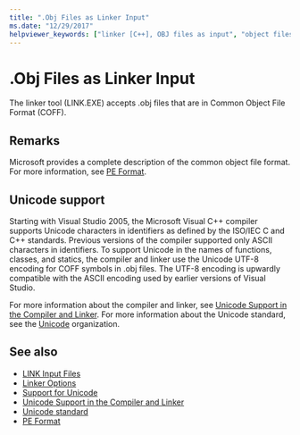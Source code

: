 ```yaml
---
title: ".Obj Files as Linker Input"
ms.date: "12/29/2017"
helpviewer_keywords: ["linker [C++], OBJ files as input", "object files, linker output", "OMF object files", "LINK tool [C++], .obj files", "COFF files", "OBJ files as linker input", ".obj files as linker input"]
---
```

# .Obj Files as Linker Input

The linker tool (LINK.EXE) accepts .obj files that are in Common Object File Format (COFF).

## Remarks

Microsoft provides a complete description of the common object file format. For more information, see [PE Format](/windows/desktop/Debug/pe-format).

## Unicode support

Starting with Visual Studio 2005, the Microsoft Visual C++ compiler supports Unicode characters in identifiers as defined by the ISO/IEC C and C++ standards. Previous versions of the compiler supported only ASCII characters in identifiers. To support Unicode in the names of functions, classes, and statics, the compiler and linker use the Unicode UTF-8 encoding for COFF symbols in .obj files. The UTF-8 encoding is upwardly compatible with the ASCII encoding used by earlier versions of Visual Studio.

For more information about the compiler and linker, see [Unicode Support in the Compiler and Linker](../../build/reference/unicode-support-in-the-compiler-and-linker.md). For more information about the Unicode standard, see the [Unicode](http://www.unicode.org/) organization.

## See also

- [LINK Input Files](../../build/reference/link-input-files.md)
- [Linker Options](../../build/reference/linker-options.md)
- [Support for Unicode](../../text/support-for-unicode.md)
- [Unicode Support in the Compiler and Linker](../../build/reference/unicode-support-in-the-compiler-and-linker.md)
- [Unicode standard](http://www.unicode.org/)
- [PE Format](/windows/desktop/Debug/pe-format)
